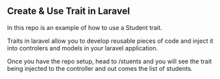 ## Create & Use Trait in Laravel

In this repo is an example of how to use a Student trait.

Traits in laravel allow you to develop reusable pieces of code and inject it into controlers and models in your laravel application.

Once you have the repo setup, head to /stuents and you will see the trait being injected to the controller and out comes the list of students.